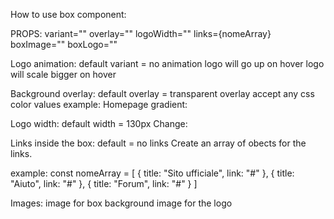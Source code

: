 How to use box component:

PROPS:
  variant=""
  overlay=""
  logoWidth=""
  links={nomeArray}
  boxImage=""
  boxLogo=""

<!--  -->
Logo animation:
  default variant = no animation
  <EABox variant="up" /> logo will go up on hover
  <EABox variant="scale" /> logo will scale bigger on hover

<!--  -->
Background overlay:
  default overlay = transparent
  overlay accept any css color values
  example:
    <EABox overlay="red" />
    <EABox overlay="#000" />
  Homepage gradient:
  <EABox overlay="linear-gradient(90deg, #001c9d, #ff4747)" />

<!--  -->
Logo width:
  default width = 130px
  Change:
  <EABox logoWidth="120px" />

<!--  -->
Links inside the box: 
  default = no links
  <EABox links={nomeArray} />
  Create an array of obects for the links.

  example:
    const nomeArray = [
      {
        title: "Sito ufficiale",
        link: "#"
      },
      {
        title: "Aiuto",
        link: "#"
      },
      {
        title: "Forum",
        link: "#"
      }
    ]

<!--  -->
Images:
  <EABox boxImage="path" /> image for box background
  <EABox boxLogo="path" /> image for the logo